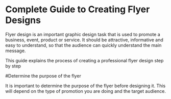 # Complete Guide to Creating Flyer Designs


Flyer design is an important graphic design task that is used to promote a business, event, product or service. 
It should be attractive, informative and easy to understand, so that the audience can quickly understand the main message.

This guide explains the process of creating a professional flyer design step by step

#Determine the purpose of the flyer 

It is important to determine the purpose of the flyer before designing it.
This will depend on the type of promotion you are doing and the target audience.
